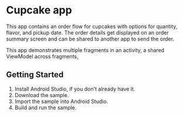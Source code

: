 Cupcake app
=================================

This app contains an order flow for cupcakes with options for quantity, flavor, and pickup date.
The order details get displayed on an order summary screen and can be shared to another app to
send the order.

This app demonstrates multiple fragments in an activity, a shared ViewModel across fragments,

Getting Started
---------------
1. Install Android Studio, if you don't already have it.
2. Download the sample.
3. Import the sample into Android Studio.
4. Build and run the sample.

